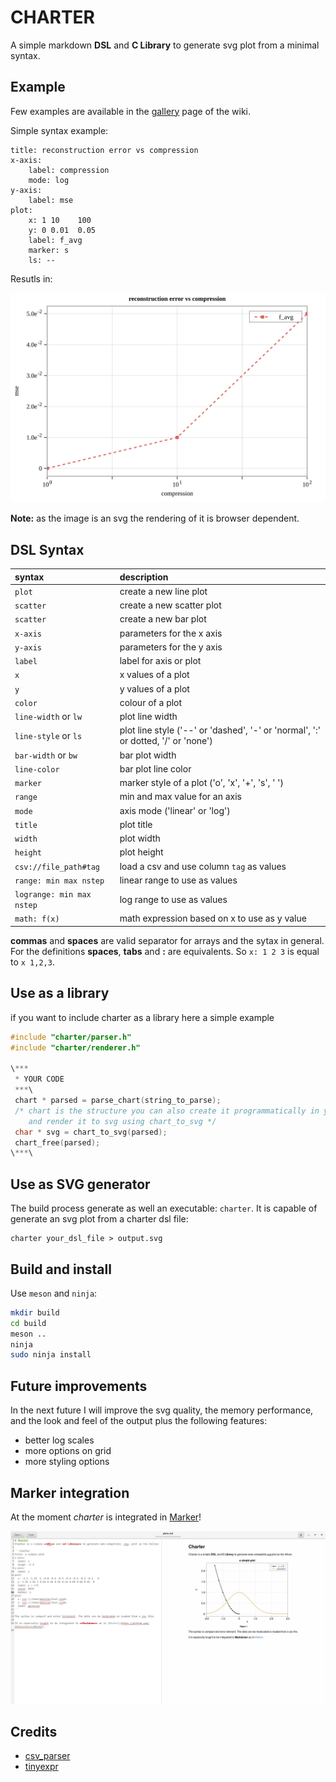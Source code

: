 # CHARTER
A simple markdown **DSL** and **C Library** to generate svg plot from a minimal syntax.



## Example

Few examples are available in the [gallery](https://github.com/Mandarancio/charter/wiki/Gallery) page of the wiki.

Simple syntax example:

```
title: reconstruction error vs compression
x-axis:
	label: compression
	mode: log
y-axis:
	label: mse
plot:
	x: 1 10    100
	y: 0 0.01  0.05
	label: f_avg
 	marker: s
 	ls: --
```

Resutls in:

![result](test/test.svg)

**Note:** as the image is an svg the rendering of it is browser dependent.

## DSL Syntax

| syntax | description |
| :----- | :------  |
|```plot```| create a new line plot|
|```scatter```| create a new scatter plot|
|```scatter```| create a new bar plot  |
|```x-axis```| parameters for the x axis |
|```y-axis```| parameters for the y axis |
|```label``` | label for axis or plot |
|```x```| x values of a plot |
|```y```| y values of a plot | 
|```color```| colour of a plot |  
|```line-width``` or ```lw```| plot line width |
|```line-style``` or ```ls```| plot line style ('--' or 'dashed', '-' or 'normal', ':' or dotted, '/' or 'none')|
|```bar-width``` or ```bw``` | bar plot width|
|```line-color```| bar plot line color |
|```marker```| marker style of a plot ('o', 'x', '+', 's', ' ')|
|```range```| min and max value for an axis |
|```mode``` | axis mode ('linear' or 'log') |
|```title```| plot title |
|```width```| plot width |
|```height```| plot height |
|```csv://file_path#tag```| load a csv and use column ```tag``` as values |
|```range: min max nstep```| linear range to use as values |
|```logrange: min max nstep```| log range to use as values |
|```math: f(x)```| math expression based on x to use as y value |

**commas** and **spaces** are valid separator for arrays and the sytax in general.
For the definitions **spaces**, **tabs** and **:** are equivalents. So ```x: 1 2 3``` is equal to ```x 1,2,3```.

## Use as a library
if you want to include charter as a library here a simple example

```c
#include "charter/parser.h"
#include "charter/renderer.h"

\***
 * YOUR CODE
 ***\
 chart * parsed = parse_chart(string_to_parse);
 /* chart is the structure you can also create it programmatically in your code
    and render it to svg using chart_to_svg */
 char * svg = chart_to_svg(parsed);
 chart_free(parsed);
\***\
```

## Use as SVG generator

The build process generate as well an executable: ```charter```. It is capable of generate an svg plot from a charter dsl file:

```
charter your_dsl_file > output.svg
```

## Build and install

Use ```meson``` and ```ninja```:

```bash
mkdir build
cd build
meson ..
ninja 
sudo ninja install
```
## Future improvements

In the next future I will improve the svg quality, the memory performance, and the look and feel of the output plus the following features:
 
 - better log scales
 - more options on grid
 - more styling options

## Marker integration
At the moment _charter_ is integrated in [Marker](https://github.com/fabiocolacio/Marker/)!

![marker and charter](marker_charter_support.png)

## Credits

 - [csv_parser](https://github.com/JamesRamm/csv_parserhttps://github.com/JamesRamm/csv_parser) 
 - [tinyexpr](https://github.com/codeplea/tinyexpr)
